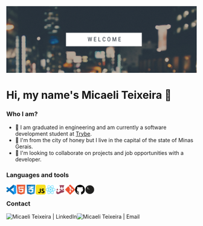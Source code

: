 <img src="https://github.com/micaeliteixeira/micaeliteixeira/blob/master/icons/banner.png">

# Hi, my name's Micaeli Teixeira 👋

### Who I am?

- 🔭 I am graduated in engineering and am currently a software development student at [Trybe](https://www.betrybe.com/).
- 🌱 I'm from the city of honey but I live in the capital of the state of Minas Gerais.
- 🤝 I'm looking to collaborate on projects and job opportunities with a developer.


### Languages ​​and tools

<img align="left" alt="Visual Studio Code" width="26px" src="https://github.com/micaeliteixeira/micaeliteixeira/blob/master/icons/vscode.png" />
<img align="left" alt="HTML5" width="26px" src="https://github.com/micaeliteixeira/micaeliteixeira/blob/master/icons/html5.png" />
<img align="left" alt="CSS3" width="26px" src="https://github.com/micaeliteixeira/micaeliteixeira/blob/master/icons/css3.png" />
<img align="left" alt="JavaScript" width="26px" src="https://github.com/micaeliteixeira/micaeliteixeira/blob/master/icons/javascript.png" />
<img align="left" alt="React" width="26px" src="https://github.com/micaeliteixeira/micaeliteixeira/blob/master/icons/react.png" />
<img align="left" alt="Jest" width="26px" src="https://github.com/micaeliteixeira/micaeliteixeira/blob/master/icons/jest.png" />
<img align="left" alt="Git" width="26px" src="https://github.com/micaeliteixeira/micaeliteixeira/blob/master/icons/git.png" />
<img align="left" alt="GitHub" width="26px" src="https://github.com/micaeliteixeira/micaeliteixeira/blob/master/icons/github.png" />
<img align="left" alt="Terminal" width="26px" src="https://github.com/micaeliteixeira/micaeliteixeira/blob/master/icons/terminal.png" />

<br />

### Contact

[<img align="left" alt="Micaeli Teixeira | LinkedIn"   src="https://img.shields.io/badge/LinkedIn-0077B5?style=for-the-badge&logo=linkedin&logoColor=white" />](https://www.linkedin.com/in/micaeli-teixeira/)
[<img align="left" alt="Micaeli Teixeira | Email"  src="https://img.shields.io/badge/Gmail-D14836?style=for-the-badge&logo=gmail&logoColor=white" />](mailto:luime6@gmail.com)





